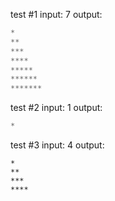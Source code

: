 test #1
input: 7
output:

```C
*
**
***
****
*****
******
*******
```

test #2
input: 1
output:

```C
*
```

test #3
input: 4
output:

```
*
**
***
****
```
